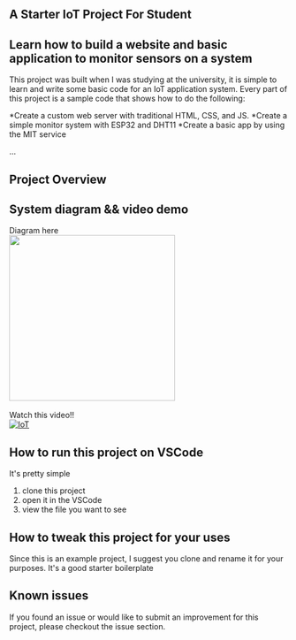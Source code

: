 ## A Starter IoT Project For Student

## Learn how to build a website and basic application to monitor sensors on a system
This project was built when I was studying at the university, it is simple to learn and write some basic code for an IoT application system.
Every part of this project is a sample code that shows how to do the following:

*Create a custom web server with traditional HTML, CSS, and JS.
*Create a simple monitor system with ESP32 and DHT11
*Create a basic app by using the MIT service

...
## Project Overview

## System diagram && video demo
Diagram here
\
<img src="https://github.com/jamesli72/IoT-Webserver-Monitoring-Sensors-Basic/assets/141984131/6edd5121-629a-43e3-802a-ab3465d60234" width="300" height="300">
\
\
Watch this video!!
\
[![IoT](https://github.com/jamesli72/Crop-Monitoring-IoT-Basic/assets/141984131/f8f034c2-d07a-4b41-8b7d-ab206a697d05)](https://www.youtube.com/watch?v=WUWywBIfIjc&t=90s)


## How to run this project on VSCode
It's pretty simple
1. clone this project
2. open it in the VSCode
3. view the file you want to see

## How to tweak this project for your uses

Since this is an example project, I suggest you clone and rename it for your purposes. It's a good starter boilerplate

## Known issues

If you found an issue or would like to submit an improvement for this project, please checkout the issue section.
